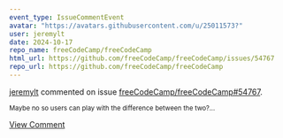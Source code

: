```yaml
---
event_type: IssueCommentEvent
avatar: "https://avatars.githubusercontent.com/u/25011573?"
user: jeremylt
date: 2024-10-17
repo_name: freeCodeCamp/freeCodeCamp
html_url: https://github.com/freeCodeCamp/freeCodeCamp/issues/54767
repo_url: https://github.com/freeCodeCamp/freeCodeCamp
---
```


<a href='https://github.com/jeremylt' target='_blank'>jeremylt</a> commented on issue <a href='https://github.com/freeCodeCamp/freeCodeCamp/issues/54767' target='_blank'>freeCodeCamp/freeCodeCamp#54767</a>.

<small>Maybe no so users can play with the difference between the two?...</small>

<a href='https://github.com/freeCodeCamp/freeCodeCamp/issues/54767' target='_blank'>View Comment</a>
